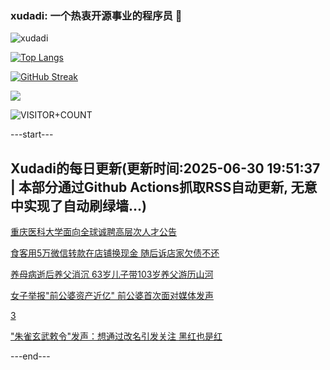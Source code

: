 ### xudadi: 一个热衷开源事业的程序员 👋

![xudadi](https://github-readme-stats-git-masterorgs-github-readme-stats-team.vercel.app/api?username=xudadi)

[![Top Langs](https://github-readme-stats.vercel.app/api/top-langs/?username=xudadi)](https://github.com/anuraghazra/github-readme-stats)

[![GitHub Streak](https://streak-stats.demolab.com?user=xudadi&locale=zh_Hans)](https://git.io/streak-stats)

![](https://raw.githubusercontent.com/xudadi/xudadi/main/assets/github-contribution-grid-snake.svg)

![VISITOR+COUNT](https://komarev.com/ghpvc/?username=xudadi&label=VISITOR+COUNT)


---start---

## Xudadi的每日更新(更新时间:2025-06-30 19:51:37 | 本部分通过Github Actions抓取RSS自动更新, 无意中实现了自动刷绿墙...)

[重庆医科大学面向全球诚聘高层次人才公告](https://www.gongkaoleida.com/article/2480661)

[食客用5万微信转款在店铺换现金 随后诉店家欠债不还](https://m.163.com/news/article/K37T4F5M05561G0D.html)

[养母病逝后养父消沉 63岁儿子带103岁养父游历山河](https://m.163.com/news/article/K38N7BVF053469LG.html)

[女子举报"前公婆资产近亿" 前公婆首次面对媒体发声](https://m.163.com/news/article/K380743I0514D3UH.html)

[3](https://m.163.com/touch/news/sub/domestic)

["朱雀玄武敕令"发声：想通过改名引发关注 黑红也是红](https://m.163.com/news/article/K38H3B1S053469M5.html)

---end---
